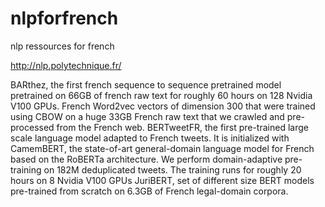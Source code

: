 # nlpforfrench
nlp ressources for french

http://nlp.polytechnique.fr/

BARthez, the first french sequence to sequence pretrained model pretrained on 66GB of french raw text for roughly 60 hours on 128 Nvidia V100 GPUs.
French Word2vec vectors of dimension 300 that were trained using CBOW on a huge 33GB French raw text that we crawled and pre-processed from the French web.
BERTweetFR, the first pre-trained large scale language model adapted to French tweets. It is initialized with CamemBERT, the state-of-art general-domain language model for French based on the RoBERTa architecture. We perform domain-adaptive pre-training on 182M deduplicated tweets. The training runs for roughly 20 hours on 8 Nvidia V100 GPUs
JuriBERT, set of different size BERT models pre-trained from scratch on 6.3GB of French legal-domain corpora.

